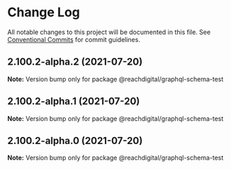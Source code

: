 # Change Log

All notable changes to this project will be documented in this file.
See [Conventional Commits](https://conventionalcommits.org) for commit guidelines.

## 2.100.2-alpha.2 (2021-07-20)

**Note:** Version bump only for package @reachdigital/graphql-schema-test





## 2.100.2-alpha.1 (2021-07-20)

**Note:** Version bump only for package @reachdigital/graphql-schema-test





## 2.100.2-alpha.0 (2021-07-20)

**Note:** Version bump only for package @reachdigital/graphql-schema-test

